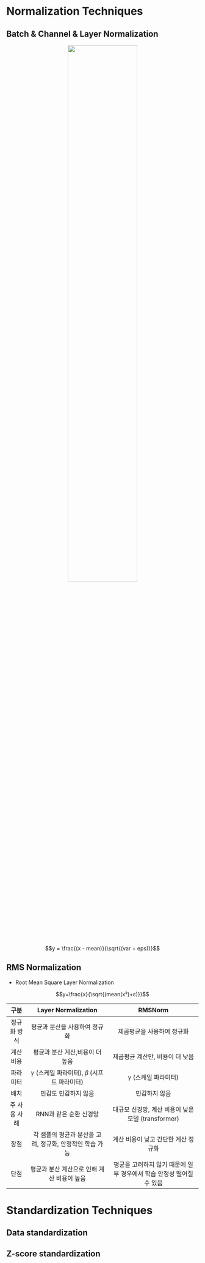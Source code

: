 # Normalization Techniques 

## Batch & Channel & Layer Normalization
<P align="center">
<img src="https://github.com/user-attachments/assets/cd06d0d0-44ab-4d6c-b1e3-9fdf046b4e83" width="60%" height="60%">
</P>

$$y = \frac{(x - mean)}{\sqrt{(var + eps)}}$$

## RMS Normalization
* Root Mean Square Layer Normalization

$$y=\frac{x}{\sqrt{(mean(x²)+ε)}}$$


|구분|Layer Normalization|RMSNorm|
|:---:|:---:|:---:|
|정규화 방식|	평균과 분산을 사용하여 정규화|	제곱평균을 사용하여 정규화|
|계산 비용|	평균과 분산 계산,비용이 더 높음|	제곱평균 계산만, 비용이 더 낮음|
|파라미터|	𝛾 (스케일 파라미터), 𝛽 (시프트 파라미터)|	𝛾 (스케일 파라미터)|
|배치| 민감도	민감하지 않음|	민감하지 않음|
|주 사용 사례|	RNN과 같은 순환 신경망	|대규모 신경망, 계산 비용이 낮은 모델 (transformer)|
|장점|	각 샘플의 평균과 분산을 고려, 정규화, 안정적인 학습 가능|	계산 비용이 낮고 간단한 계산 정규화|
|단점|	평균과 분산 계산으로 인해 계산 비용이 높음|	평균을 고려하지 않기 때문에 일부 경우에서 학습 안정성 떨어질 수 있음|

# Standardization Techniques


## Data standardization


## Z-score standardization
